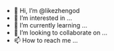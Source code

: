 - 👋 Hi, I’m @likezhengod
- 👀 I’m interested in ...
- 🌱 I’m currently learning ...
- 💞️ I’m looking to collaborate on ...
- 📫 How to reach me ...

<!---
likezhengod/likezhengod is a ✨ special ✨ repository because its `README.md` (this file) appears on your GitHub profile.
You can click the Preview link to take a look at your changes.
--->
